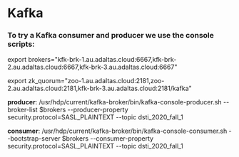 # Kafka

### To try a Kafka consumer and producer we use the console scripts:

export brokers="kfk-brk-1.au.adaltas.cloud:6667,kfk-brk-2.au.adaltas.cloud:6667,kfk-brk-3.au.adaltas.cloud:6667"  
  
export zk_quorum="zoo-1.au.adaltas.cloud:2181,zoo-2.au.adaltas.cloud:2181,kfk-brk-3.au.adaltas.cloud:2181/kafka"  

**producer**: /usr/hdp/current/kafka-broker/bin/kafka-console-producer.sh --broker-list $brokers --producer-property security.protocol=SASL_PLAINTEXT --topic dsti_2020_fall_1  

**consumer**: /usr/hdp/current/kafka-broker/bin/kafka-console-consumer.sh --bootstrap-server $brokers --consumer-property security.protocol=SASL_PLAINTEXT --topic dsti_2020_fall_1




